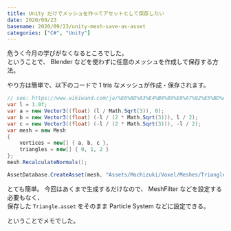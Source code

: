 ```yaml
---
title: Unity だけでメッシュを作ってアセットとして保存したい
date: 2020/09/23
basename: 2020/09/23/unity-mesh-save-as-asset
categories: ["C#", "Unity"]
---
```


危うく今月の学びがなくなるところでした。  
ということで、 Blender などを使わずに任意のメッシュを作成して保存する方法。

やり方は簡単で、以下のコードで 1 tris なメッシュが作成・保存されます。

```csharp
// see: https://www.wikiwand.com/ja/%E6%AD%A3%E4%B8%89%E8%A7%92%E5%BD%A2
var l = 1.0f;
var a = new Vector3((float) (l / Math.Sqrt(3)), 0);
var b = new Vector3((float) (-l / (2 * Math.Sqrt(3))), l / 2);
var c = new Vector3((float) (-l / (2 * Math.Sqrt(3))), -l / 2);
var mesh = new Mesh
{
    vertices = new[] { a, b, c },
    triangles = new[] { 0, 1, 2 }
};
mesh.RecalculateNormals();

AssetDatabase.CreateAsset(mesh, "Assets/Mochizuki/Voxel/Meshes/Triangle.asset");
```

とても簡単。 今回はあくまで生成するだけなので、 MeshFilter などを設定する必要もなく、  
保存した `Triangle.asset` をそのまま Particle System などに設定できる。

ということでメモでした。
